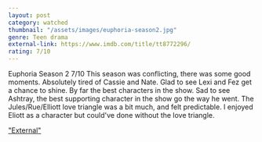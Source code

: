 ```yaml
---
layout: post
category: watched
thumbnail: "/assets/images/euphoria-season2.jpg"
genre: Teen drama
external-link: https://www.imdb.com/title/tt8772296/
rating: 7/10
---
```

Euphoria Season 2
7/10
This season was conflicting, there was some good moments. Absolutely tired of Cassie and Nate. Glad to see Lexi and Fez get a chance to shine. By far the best characters in the show. Sad to see Ashtray, the best supporting character in the show go the way he went. The Jules/Rue/Elliott love triangle was a bit much, and felt predictable. I enjoyed Eliott as a character but could've done without the love triangle.

["External"](https://www.imdb.com/title/tt8772296/)